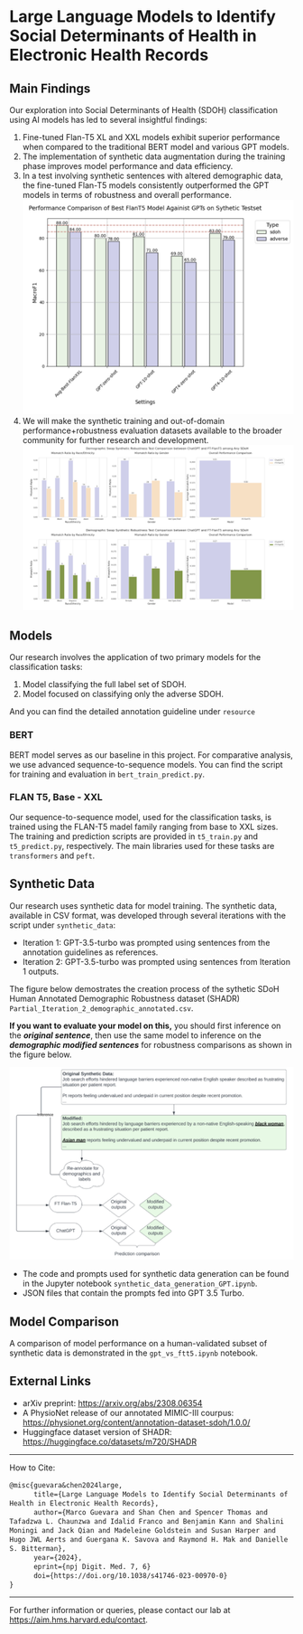 # Large Language Models to Identify Social Determinants of Health in Electronic Health Records

## Main Findings

Our exploration into Social Determinants of Health (SDOH) classification using AI models has led to several insightful findings:

1. Fine-tuned Flan-T5 XL and XXL models exhibit superior performance when compared to the traditional BERT model and various GPT models.
2. The implementation of synthetic data augmentation during the training phase improves model performance and data efficiency.
3. In a test involving synthetic sentences with altered demographic data, the fine-tuned Flan-T5 models consistently outperformed the GPT models in terms of robustness and overall performance.
   ![fig1](resource/fig1.png)
5. We will make the synthetic training and out-of-domain performance+robustness evaluation datasets available to the broader community for further research and development.
   ![fig2](resource/fig3.png)

## Models

Our research involves the application of two primary models for the classification tasks:

1. Model classifying the full label set of SDOH.
2. Model focused on classifying only the adverse SDOH.

And you can find the detailed annotation guideline under `resource`

### BERT

BERT model serves as our baseline in this project. For comparative analysis, we use advanced sequence-to-sequence models. You can find the script for training and evaluation in `bert_train_predict.py`.

### FLAN T5, Base - XXL

Our sequence-to-sequence model, used for the classification tasks, is trained using the FLAN-T5 madel family ranging from base to XXL sizes. The training and prediction scripts are provided in `t5_train.py` and `t5_predict.py`, respectively. The main libraries used for these tasks are `transformers` and `peft`.

## Synthetic Data

Our research uses synthetic data for model training. The synthetic data, available in CSV format, was developed through several iterations with the script under `synthetic_data`:

- Iteration 1: GPT-3.5-turbo was prompted using sentences from the annotation guidelines as references.
- Iteration 2: GPT-3.5-turbo was prompted using sentences from Iteration 1 outputs.

The figure below demostrates the creation process of the sythetic SDoH Human Annotated Demographic Robustness dataset (SHADR) `Partial_Iteration_2_demographic_annotated.csv`.

**If you want to evaluate your model on this,** you should first inference on the ***original sentence***, then use the same model to inference on the ***demographic modified sentences*** for robustness comparisons as shown in the figure below.

![data flow Diagram](resource/fig2.png)

- The code and prompts used for synthetic data generation can be found in the Jupyter notebook `synthetic_data_generation_GPT.ipynb`.
- JSON files that contain the prompts fed into GPT 3.5 Turbo.

## Model Comparison

A comparison of model performance on a human-validated subset of synthetic data is demonstrated in the `gpt_vs_ftt5.ipynb` notebook.

## External Links

- arXiv preprint: https://arxiv.org/abs/2308.06354
- A PhysioNet release of our annotated MIMIC-III courpus: https://physionet.org/content/annotation-dataset-sdoh/1.0.0/
- Huggingface dataset version of SHADR: https://huggingface.co/datasets/m720/SHADR

---
How to Cite:
```
@misc{guevara&chen2024large,
      title={Large Language Models to Identify Social Determinants of Health in Electronic Health Records}, 
      author={Marco Guevara and Shan Chen and Spencer Thomas and Tafadzwa L. Chaunzwa and Idalid Franco and Benjamin Kann and Shalini Moningi and Jack Qian and Madeleine Goldstein and Susan Harper and Hugo JWL Aerts and Guergana K. Savova and Raymond H. Mak and Danielle S. Bitterman},
      year={2024},
      eprint={npj Digit. Med. 7, 6}  
      doi={https://doi.org/10.1038/s41746-023-00970-0}
}
```
---
For further information or queries, please contact our lab at https://aim.hms.harvard.edu/contact.
